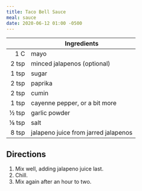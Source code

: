 ```yaml
---
title: Taco Bell Sauce
meal: sauce
date: 2020-06-12 01:00 -0500
---
```


|| Ingredients |
|-:|-|
1 C   | mayo
2 tsp | minced jalapenos (optional)
1 tsp | sugar
2 tsp | paprika
2 tsp | cumin
1 tsp | cayenne pepper, or a bit more
½ tsp | garlic powder
⅛ tsp | salt
8 tsp | jalapeno juice from jarred jalapenos

## Directions

1. Mix well, adding jalapeno juice last.
2. Chill.
3. Mix again after an hour to two.
